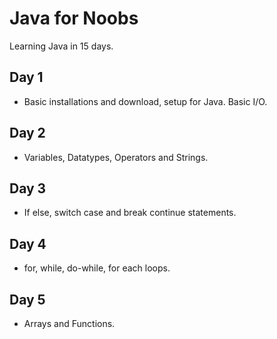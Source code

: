# Java for Noobs
Learning Java in 15 days.

## Day 1
- Basic installations and download, setup for Java. Basic I/O.
## Day 2
- Variables, Datatypes, Operators and Strings.
## Day 3
- If else, switch case and break continue statements.
## Day 4
- for, while, do-while, for each loops.
## Day 5
- Arrays and Functions.
